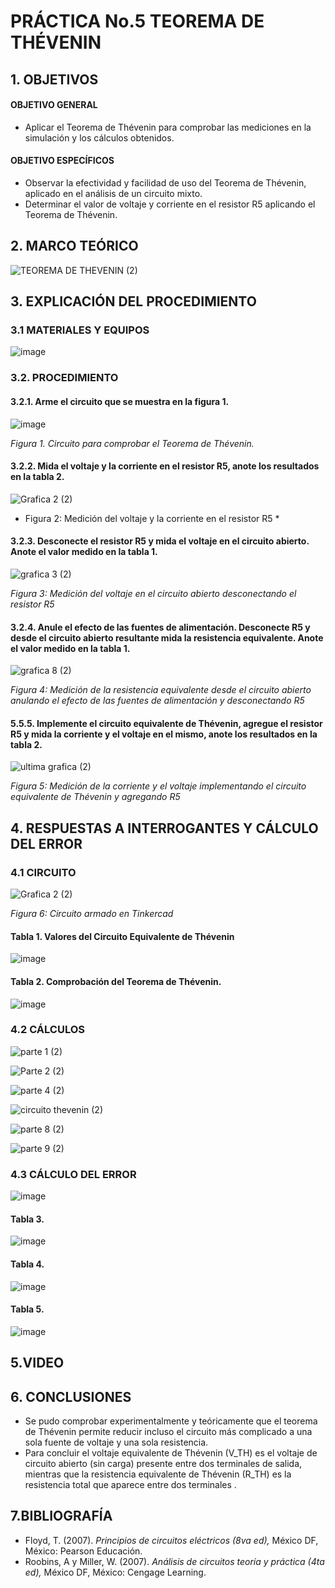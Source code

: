 # PRÁCTICA No.5 TEOREMA DE THÉVENIN
## 1. OBJETIVOS
#### OBJETIVO GENERAL
- Aplicar el Teorema de Thévenin para comprobar las mediciones en la simulación y los cálculos obtenidos.
#### OBJETIVO ESPECÍFICOS
- Observar la efectividad y facilidad de uso del Teorema de Thévenin, aplicado en el análisis de un circuito mixto.
- Determinar el valor de voltaje y corriente en el resistor R5 aplicando el Teorema de Thévenin.
## 2. MARCO TEÓRICO

![TEOREMA DE THEVENIN (2)](https://user-images.githubusercontent.com/84431598/126919198-ea1a3107-9e38-434e-944a-069dd8bac6ca.png)

## 3. EXPLICACIÓN DEL PROCEDIMIENTO
### 3.1 MATERIALES Y EQUIPOS

![image](https://user-images.githubusercontent.com/84431598/126701603-5d1365da-5e5c-44b4-92c9-82e1166eff6c.png)

### 3.2. PROCEDIMIENTO
#### 3.2.1. Arme el circuito que se muestra en la figura 1.

![image](https://user-images.githubusercontent.com/84425276/126908683-a1970700-7921-4dd5-84c3-a693d165a85f.png)

  *Figura 1. Circuito para comprobar el Teorema de Thévenin.*

#### 3.2.2. Mida el voltaje y la corriente en el resistor R5, anote los resultados en la tabla 2.

![Grafica 2 (2)](https://user-images.githubusercontent.com/84431598/127094885-3c4b435d-df03-4cfe-82bd-d7580b98738d.png)


 * Figura 2: Medición del voltaje y la corriente en el resistor R5 *

#### 3.2.3. Desconecte el resistor R5 y mida el voltaje en el circuito abierto. Anote el valor medido en la tabla 1.

![grafica 3 (2)](https://user-images.githubusercontent.com/84431598/127095563-2a2b21e9-659c-4571-ac00-2d29851be054.png)

 *Figura 3: Medición del voltaje en el circuito abierto desconectando el resistor R5*

#### 3.2.4. Anule el efecto de las fuentes de alimentación. Desconecte R5 y desde el circuito abierto resultante mida la resistencia equivalente. Anote el valor medido en la tabla 1.

![grafica 8 (2)](https://user-images.githubusercontent.com/84431598/127095812-e0699951-6509-4b63-a69b-1cf93788ebb9.png)

 *Figura 4: Medición de la resistencia equivalente desde el circuito abierto anulando el efecto de las fuentes de alimentación y desconectando R5*

#### 5.5.5. Implemente el circuito equivalente de Thévenin, agregue el resistor R5 y mida la corriente y el voltaje en el mismo, anote los resultados en la tabla 2.

![ultima grafica (2)](https://user-images.githubusercontent.com/84431598/127096819-d7f94abe-8190-4e31-85de-16e919d3c2bd.png)

 *Figura 5: Medición de la corriente y el voltaje implementando el circuito equivalente de Thévenin y agregando R5*

## 4. RESPUESTAS A INTERROGANTES Y  CÁLCULO DEL ERROR
### 4.1 CIRCUITO

![Grafica 2 (2)](https://user-images.githubusercontent.com/84431598/127096982-3870e75e-dd77-4f50-93b6-5873071a6e04.png)

*Figura 6: Circuito armado en Tinkercad*

#### Tabla 1. Valores del Circuito Equivalente de Thévenin

![image](https://user-images.githubusercontent.com/84425276/127087662-e63cf413-0f96-47d2-9e6c-86b6134db753.png)

#### Tabla 2. Comprobación del Teorema de Thévenin.

![image](https://user-images.githubusercontent.com/84425276/127087762-6636c7b8-fbd1-4e99-996b-a3264aa014b1.png)

### 4.2 CÁLCULOS

![parte 1 (2)](https://user-images.githubusercontent.com/84431598/127090075-a3342f9c-475e-4ba7-ba78-af53aadc32e4.png)

![Parte 2 (2)](https://user-images.githubusercontent.com/84431598/127090394-52c8a474-5c14-4aa9-9f85-5dc4d94ccb05.png)

![parte 4 (2)](https://user-images.githubusercontent.com/84431598/127090656-4a8f26a7-2a21-4199-a1e7-f0d603e3f50d.png)

![circuito thevenin (2)](https://user-images.githubusercontent.com/84431598/127093407-fd6bf7ec-79cc-43aa-a11d-22a921c97446.png)

![parte 8 (2)](https://user-images.githubusercontent.com/84431598/127093499-60e5ec97-b268-4c21-93aa-1bcbdc34398d.png)

![parte 9 (2)](https://user-images.githubusercontent.com/84431598/127093599-0de7228b-349e-497a-b2e0-ff52b2117b7b.png)

### 4.3 CÁLCULO DEL ERROR

![image](https://user-images.githubusercontent.com/84425276/127087794-6f20b0bb-621e-4436-99c2-7ae1d0033b5e.png)

#### Tabla 3.

![image](https://user-images.githubusercontent.com/84425276/127087867-a4290d5c-dacf-43f3-9287-8d1db4403f3d.png)

#### Tabla 4.

![image](https://user-images.githubusercontent.com/84425276/127087912-14bf76a7-2c15-415c-9bdd-b055279c662b.png)

#### Tabla 5.

![image](https://user-images.githubusercontent.com/84425276/127087945-acf13415-f112-4fa2-acb7-ba04a4b5ab57.png)

## 5.VIDEO
## 6. CONCLUSIONES
- Se pudo comprobar experimentalmente y teóricamente que el teorema de Thévenin permite reducir incluso el circuito más complicado a una sola fuente de voltaje y una sola resistencia.
- Para concluir el voltaje equivalente de Thévenin (V_TH) es el voltaje de circuito abierto (sin carga) presente entre dos terminales de salida, mientras que la resistencia equivalente de Thévenin (R_TH) es la resistencia total que aparece entre dos  terminales .

## 7.BIBLIOGRAFÍA
-  Floyd, T. (2007). *Principios de circuitos eléctricos (8va ed),* México DF, México: Pearson Educación.
-  Roobins, A y Miller, W. (2007). *Análisis de circuitos teoría y práctica (4ta ed),* México DF, México: Cengage Learning.
